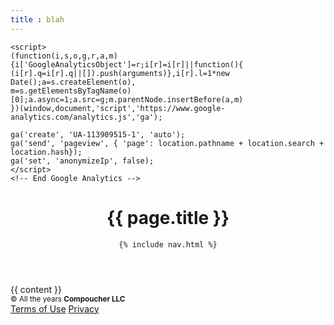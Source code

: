 ```yaml
---
title : blah
---
```

<!DOCTYPE html>
<html lang="en">
<head>
  <title>{{ page.title }}</title>
<meta name="description" content="Compoucher, Zach McArtor digital products">
  <meta charset="utf-8">
<meta http-equiv="X-UA-Compatible" content="IE=Edge">
<meta name="author" content="@zmcartor">
<meta name="viewport" content="width=device-width, initial-scale=1">
<link rel="stylesheet" href="https://unpkg.com/tachyons/css/tachyons.min.css">

 <!-- Google Analytics -->
    <script>
    (function(i,s,o,g,r,a,m){i['GoogleAnalyticsObject']=r;i[r]=i[r]||function(){
    (i[r].q=i[r].q||[]).push(arguments)},i[r].l=1*new Date();a=s.createElement(o),
    m=s.getElementsByTagName(o)[0];a.async=1;a.src=g;m.parentNode.insertBefore(a,m)
    })(window,document,'script','https://www.google-analytics.com/analytics.js','ga');

    ga('create', 'UA-113909515-1', 'auto');
	ga('send', 'pageview', { 'page': location.pathname + location.search + location.hash});
	ga('set', 'anonymizeIp', false);
    </script>
    <!-- End Google Analytics -->


</head>
<body class="w-100 sans-serif bg-white">
  <header class="cf ph3 ph5-ns pv3 w-50-ns pr4-ns">
    <h1 class="mt2 lh-title fw9 f2">{{ page.title }}</h1>
  
    {% include nav.html %}

  </header>
 {{ content }}
 <footer class="pv4 ph3 ph5-m ph6-l mid-gray cb">
  <small class="f6 db tc">© All the years <b class="ttu">Compoucher LLC</b></small>
  <div class="tc mt3">
    <a href="/terms.html"   title="Terms" class="f6 dib ph2 link mid-gray dim">Terms of Use</a>
    <a href="/privacy.html"  title="Privacy" class="f6 dib ph2 link mid-gray dim">Privacy</a>
  </div>
</footer>
</body>
</html>
